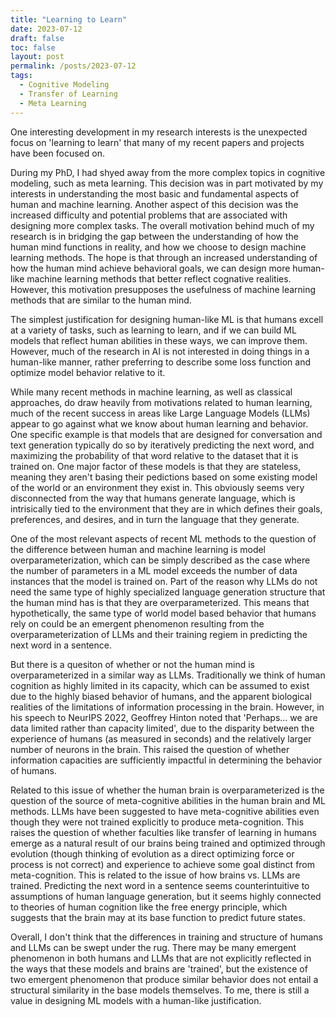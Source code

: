 ```yaml
---
title: "Learning to Learn"
date: 2023-07-12
draft: false
toc: false
layout: post
permalink: /posts/2023-07-12
tags:
  - Cognitive Modeling 
  - Transfer of Learning
  - Meta Learning 
---
```


One interesting development in my research interests is the unexpected focus on 'learning to learn' that many of my recent papers and projects have been focused on. 

During my PhD, I had shyed away from the more complex topics in cognitive modeling, such as meta learning. This decision was in part motivated by my interests in understanding the most basic and fundamental aspects of human and machine learning. Another aspect of this decision was the increased difficulty and potential problems that are associated with designing more complex tasks. The overall motivation behind much of my research is in bridging the gap between the understanding of how the human mind functions in reality, and how we choose to design machine learning methods. The hope is that through an increased understanding of how the human mind achieve behavioral goals, we can design more human-like machine learning methods that better reflect cognative realities. However, this motivation presupposes the usefulness of machine learning methods that are similar to the human mind. 

The simplest justification for designing human-like ML is that humans excell at a variety of tasks, such as learning to learn, and if we can build ML models that reflect human abilities in these ways, we can improve them. However, much of the research in AI is not interested in doing things in a human-like manner, rather preferring to describe some loss function and optimize model behavior relative to it. 

While many recent methods in machine learning, as well as classical approaches, do draw heavily from motivations related to human learning, much of the recent success in areas like Large Language Models (LLMs) appear to go against what we know about human learning and behavior. One specific example is that models that are designed for conversation and text generation typically do so by iteratively predicting the next word, and maximizing the probability of that word relative to the dataset that it is trained on. One major factor of these models is that they are stateless, meaning they aren't basing their pedictions based on some existing model of the world or an environment they exist in. This obviously seems very disconnected from the way that humans generate language, which is intrisically tied to the environment that they are in which defines their goals, preferences, and desires, and in turn the language that they generate. 

One of the most relevant aspects of recent ML methods to the question of the difference between human and machine learning is model overparameterization, which can be simply described as the case where the number of parameters in a ML model exceeds the number of data instances that the model is trained on. Part of the reason why LLMs do not need the same type of highly specialized language generation structure that the human mind has is that they are overparameterized. This means that hypothetically, the same type of world model based behavior that humans rely on could be an emergent phenomenon resulting from the overparameterization of LLMs and their training regiem in predicting the next word in a sentence. 

But there is a quesiton of whether or not the human mind is overparameterized in a similar way as LLMs. Traditionally we think of human cognition as highly limited in its capacity, which can be assumed to exist due to the highly biased behavior of humans, and the apparent biological realities of the limitations of information processing in the brain. However, in his speech to NeurIPS 2022, Geoffrey Hinton noted that 'Perhaps... we are data limited rather than capacity limited', due to the disparity between the experience of humans (as measured in seconds) and the relatively larger number of neurons in the brain. This raised the question of whether information capacities are sufficiently impactful in determining the behavior of humans. 

Related to this issue of whether the human brain is overparameterized is the question of the source of meta-cognitive abilities in the human brain and ML methods. LLMs have been suggested to have meta-cognitive abilities even though they were not trained explicitly to produce meta-cognition. This raises the question of whether faculties like transfer of learning in humans emerge as a natural result of our brains being trained and optimized through evolution (though thinking of evolution as a direct optimizing force or process is not correct) and experience to achieve some goal distinct from meta-cognition. This is related to the issue of how brains vs. LLMs are trained. Predicting the next word in a sentence seems counterintuitive to assumptions of human language generation, but it seems highly connected to theories of human cognition like the free energy principle, which suggests that the brain may at its base function to predict future states.

Overall, I don't think that the differences in training and structure of humans and LLMs can be swept under the rug. There may be many emergent phenomenon in both humans and LLMs that are not explicitly reflected in the ways that these models and brains are 'trained', but the existence of two emergent phenomenon that produce similar behavior does not entail a structural similarity in the base models themselves. To me, there is still a value in designing ML models with a human-like justification. 
